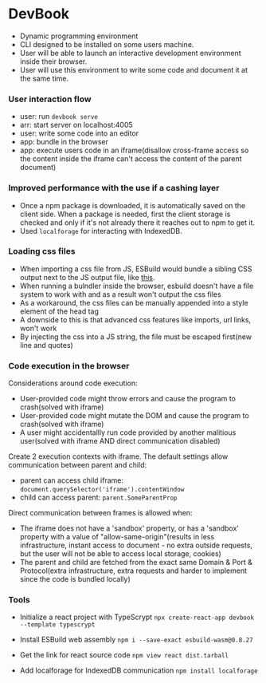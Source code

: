 # DevBook

- Dynamic programming environment
- CLI designed to be installed on some users machine.
- User will be able to launch an interactive development environment inside their browser.
- User will use this environment to write some code and document it at the same time.

### User interaction flow

- user: run `devbook serve`
- arr: start server on localhost:4005
- user: write some code into an editor
- app: bundle in the browser
- app: execute users code in an iframe(disallow cross-frame access so the content inside the iframe can't access the content of the parent document)

### Improved performance with the use if a cashing layer

- Once a npm package is downloaded, it is automatically saved on the client side. When a package is needed, first the client storage is checked and only if it's not already there it reaches out to npm to get it.
- Used `localforage` for interacting with IndexedDB.

### Loading css files

- When importing a css file from JS, ESBuild would bundle a sibling CSS output next to the JS output file, like [this](https://esbuild.github.io/content-types/#css).
- When running a bulndler inside the browser, esbuild doesn't have a file system to work with and as a result won't output the css files
- As a workaround, the css files can be manually appended into a style element of the head tag
- A downside to this is that advanced css features like imports, url links, won't work
- By injecting the css into a JS string, the file must be escaped first(new line and quotes)

### Code execution in the browser

Considerations around code execution:

- User-provided code might throw errors and cause the program to crash(solved with iframe)
- User-provided code might mutate the DOM and cause the program to crash(solved with iframe)
- A user might accidentallly run code provided by another malitious user(solved with iframe AND direct communication disabled)

Create 2 execution contexts with iframe. The default settings allow communication between parent and child:

- parent can access child iframe: `document.querySelector('iframe').contentWindow`
- child can access parent: `parent.SomeParentProp`

Direct communication between frames is allowed when:

- The iframe does not have a 'sandbox' property, or has a 'sandbox' property with a value of "allow-same-origin"(results in less infrastructure, instant access to document - no extra outside requests, but the user will not be able to access local storage, cookies)
- The parent and child are fetched from the exact same Domain & Port & Protocol(extra infrastructure, extra requests and harder to implement since the code is bundled locally)

### Tools

- Initialize a react project with TypeScrypt `npx create-react-app devbook --template typescrypt`

- Install ESBuild web assembly `npm i --save-exact esbuild-wasm@0.8.27`

- Get the link for react source code `npm view react dist.tarball`
- Add localforage for IndexedDB communication `npm install localforage`
